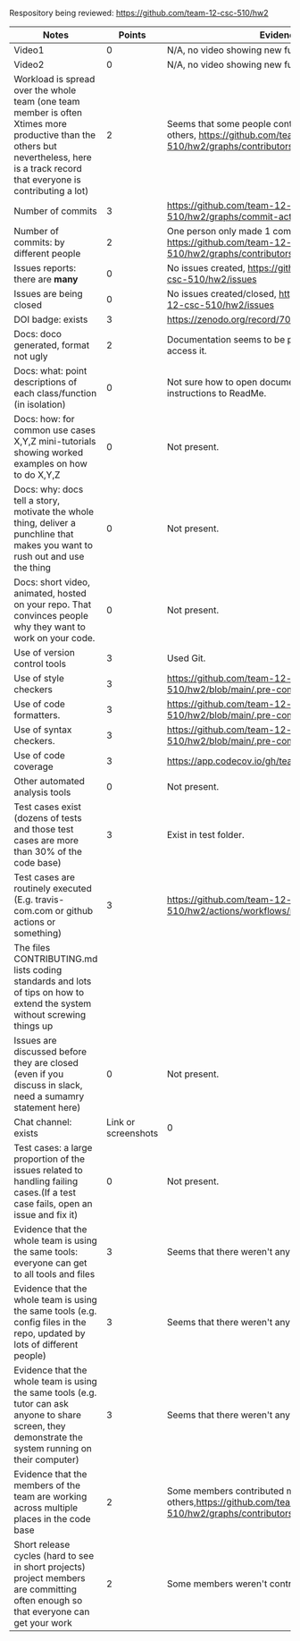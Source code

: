 Respository being reviewed: https://github.com/team-12-csc-510/hw2

|Notes|Points|Evidence|
|-----|------|---------|
| Video1 | 0 | N/A, no video showing new functionality. | 
| Video2 | 0 | N/A, no video showing new functionality. | 
| Workload is spread over the whole team (one team member is often Xtimes more productive than the others but nevertheless, here is a track record that everyone is contributing a lot) | 2 | Seems that some people contributed a lot more than others, https://github.com/team-12-csc-510/hw2/graphs/contributors |
|Number of commits| 3 | https://github.com/team-12-csc-510/hw2/graphs/commit-activity |
|Number of commits: by different people| 2 | One person only made 1 commit in the repo, https://github.com/team-12-csc-510/hw2/graphs/contributors |
|Issues reports: there are **many**| 0 | No issues created, https://github.com/team-12-csc-510/hw2/issues |
|Issues are being closed| 0 | No issues created/closed, https://github.com/team-12-csc-510/hw2/issues |
|DOI badge: exists| 3 | https://zenodo.org/record/7094291#.YzR3MHbMIuU |
|Docs: doco generated, format not ugly | 2 | Documentation seems to be present, not sure how to access it. |
|Docs: what: point descriptions of each class/function (in isolation) | 0 | Not sure how to open documentation, add instructions to ReadMe. |
|Docs: how: for common use cases X,Y,Z mini-tutorials showing worked examples on how to do X,Y,Z| 0 | Not present. |
|Docs: why: docs tell a story, motivate the whole thing, deliver a punchline that makes you want to rush out and use the thing| 0 | Not present. |
|Docs: short video, animated, hosted on your repo. That convinces people why they want to work on your code.| 0 | Not present. |
|Use of version control tools| 3 | Used Git. |
|Use of style checkers | 3 | https://github.com/team-12-csc-510/hw2/blob/main/.pre-commit-config.yaml |
|Use of code formatters. | 3 | https://github.com/team-12-csc-510/hw2/blob/main/.pre-commit-config.yaml |
|Use of syntax checkers. | 3 | https://github.com/team-12-csc-510/hw2/blob/main/.pre-commit-config.yaml |
|Use of code coverage | 3 | https://app.codecov.io/gh/team-12-csc-510/hw2 |
|Other automated analysis tools| 0 | Not present. |
|Test cases exist (dozens of tests and those test cases are more than 30% of the code base)| 3 | Exist in test folder. 
|Test cases are routinely executed (E.g. travis-com.com or github actions or something) | 3 | https://github.com/team-12-csc-510/hw2/actions/workflows/main.yml|
|The files CONTRIBUTING.md lists coding standards and lots of tips on how to extend the system without screwing things up|
|Issues are discussed before they are closed (even if you discuss in slack, need a sumamry statement here) | 0 | Not present. |
|Chat channel: exists|Link or screenshots| 0 | Not present. |
|Test cases: a large proportion of the issues related to handling failing cases.(If a test case fails, open an issue and fix it) | 0 | Not present. |
|Evidence that the whole team is using the same tools: everyone can get to all tools and files| 3 | Seems that there weren't any issues. |
|Evidence that the whole team is using the same tools (e.g. config files in the repo, updated by lots of different people)| 3 | Seems that there weren't any issues. |
|Evidence that the whole team is using the same tools (e.g. tutor can ask anyone to share screen, they demonstrate the system running on their computer)| 3 | Seems that there weren't any issues. |
|Evidence that the members of the team are working across multiple places in the code base| 2 | Some members contributed more than others,https://github.com/team-12-csc-510/hw2/graphs/contributors. |
|Short release cycles (hard to see in short projects) project members are committing often enough so that everyone can get your work| 2 | Some members weren't contributing often enough. |

